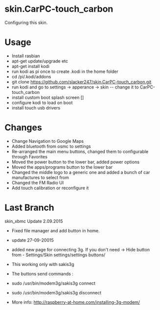 
skin.CarPC-touch_carbon
=======================
Configuring this skin.

Usage
=======================
 - Install rasbian
 - apt-get update/upgrade etc
 - apt-get install kodi
 - run kodi as pi once to create .kodi in the home folder
 - cd /pi/.kodi/addons
 - git clone https://github.com/slacker247/skin.CarPC-touch_carbon.git
 - run kodi and go to settings -> apperance -> skin
 -- change it to CarPC-touch_carbon
 - install custom boot splash screen []
 - configure kodi to load on boot
 - install touch usb drivers

Changes
=======================
 - Change Navigation to Google Maps
 - Added bluetooth from osmc to settings
 - Re-arranged the main menu buttons, changed them to configurable through Favorites
 - Moved the power button to the lower bar, added power options
 - Moved the apps/programs button to the lower bar
 - Changed the middle logo to a generic one and added a bunch of car manufactures to select from
 - Changed the FM Radio UI
 - Add touch calibration or reconfigure it

Last Branch
=======================
skin_xbmc
Update 2.09.2015
- Fixed file manager and add button in home.

- update 27-09-20015
- added new page for connecting 3g. If you don't need -> Hide button from - Settings/Skin settings/settings buttons/
- This working only with sakis3g
- The buttons send commands :
- sudo /usr/bin/modem3g/sakis3g connect
- sudo /usr/bin/modem3g/sakis3g disconnect

- More info: http://raspberry-at-home.com/installing-3g-modem/

